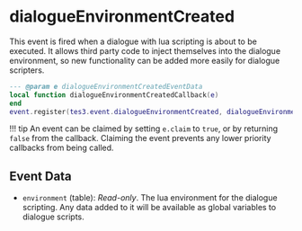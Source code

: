 # dialogueEnvironmentCreated

This event is fired when a dialogue with lua scripting is about to be executed. It allows third party code to inject themselves into the dialogue environment, so new functionality can be added more easily for dialogue scripters.

```lua
--- @param e dialogueEnvironmentCreatedEventData
local function dialogueEnvironmentCreatedCallback(e)
end
event.register(tes3.event.dialogueEnvironmentCreated, dialogueEnvironmentCreatedCallback)
```

!!! tip
	An event can be claimed by setting `e.claim` to `true`, or by returning `false` from the callback. Claiming the event prevents any lower priority callbacks from being called.

## Event Data

* `environment` (table): *Read-only*. The lua environment for the dialogue scripting. Any data added to it will be available as global variables to dialogue scripts.

